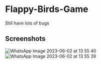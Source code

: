 # Flappy-Birds-Game
Still have lots of bugs

## Screenshots
![WhatsApp Image 2023-06-02 at 13 55 40](https://github.com/git-init-priyanshu/Flappy-Birds-Game/assets/110045644/ad5e9cb5-8bb9-45e4-afa1-95f2c71d2d6f)
![WhatsApp Image 2023-06-02 at 13 55 39](https://github.com/git-init-priyanshu/Flappy-Birds-Game/assets/110045644/469e065b-5e52-41da-8f99-8424f023dd08)
